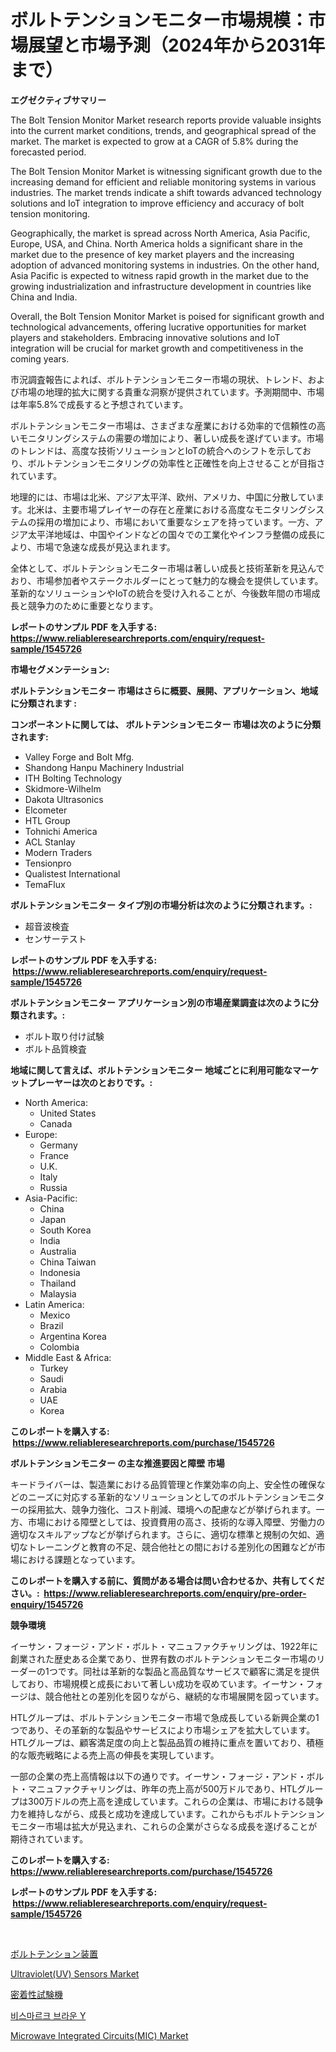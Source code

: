 <p><h1>ボルトテンションモニター市場規模：市場展望と市場予測（2024年から2031年まで）</h1></p><p><strong>エグゼクティブサマリー</strong></p>
<p><p>The Bolt Tension Monitor Market research reports provide valuable insights into the current market conditions, trends, and geographical spread of the market. The market is expected to grow at a CAGR of 5.8% during the forecasted period. </p><p>The Bolt Tension Monitor Market is witnessing significant growth due to the increasing demand for efficient and reliable monitoring systems in various industries. The market trends indicate a shift towards advanced technology solutions and IoT integration to improve efficiency and accuracy of bolt tension monitoring.</p><p>Geographically, the market is spread across North America, Asia Pacific, Europe, USA, and China. North America holds a significant share in the market due to the presence of key market players and the increasing adoption of advanced monitoring systems in industries. On the other hand, Asia Pacific is expected to witness rapid growth in the market due to the growing industrialization and infrastructure development in countries like China and India.</p><p>Overall, the Bolt Tension Monitor Market is poised for significant growth and technological advancements, offering lucrative opportunities for market players and stakeholders. Embracing innovative solutions and IoT integration will be crucial for market growth and competitiveness in the coming years. </p><p>市況調査報告によれば、ボルトテンションモニター市場の現状、トレンド、および市場の地理的拡大に関する貴重な洞察が提供されています。予測期間中、市場は年率5.8%で成長すると予想されています。</p><p>ボルトテンションモニター市場は、さまざまな産業における効率的で信頼性の高いモニタリングシステムの需要の増加により、著しい成長を遂げています。市場のトレンドは、高度な技術ソリューションとIoTの統合へのシフトを示しており、ボルトテンションモニタリングの効率性と正確性を向上させることが目指されています。</p><p>地理的には、市場は北米、アジア太平洋、欧州、アメリカ、中国に分散しています。北米は、主要市場プレイヤーの存在と産業における高度なモニタリングシステムの採用の増加により、市場において重要なシェアを持っています。一方、アジア太平洋地域は、中国やインドなどの国々での工業化やインフラ整備の成長により、市場で急速な成長が見込まれます。</p><p>全体として、ボルトテンションモニター市場は著しい成長と技術革新を見込んでおり、市場参加者やステークホルダーにとって魅力的な機会を提供しています。革新的なソリューションやIoTの統合を受け入れることが、今後数年間の市場成長と競争力のために重要となります。</p></p>
<p><strong>レポートのサンプル PDF を入手する: <a href="https://www.reliableresearchreports.com/enquiry/request-sample/1545726">https://www.reliableresearchreports.com/enquiry/request-sample/1545726</a></strong></p>
<p><strong>市場セグメンテーション:</strong></p>
<p><strong> ボルトテンションモニター 市場はさらに概要、展開、アプリケーション、地域に分類されます :</strong></p>
<p><strong>コンポーネントに関しては、 ボルトテンションモニター 市場は次のように分類されます: &nbsp;</strong></p>
<p><ul><li>Valley Forge and Bolt Mfg.</li><li>Shandong Hanpu Machinery Industrial</li><li>ITH Bolting Technology</li><li>Skidmore-Wilhelm</li><li>Dakota Ultrasonics</li><li>Elcometer</li><li>HTL Group</li><li>Tohnichi America</li><li>ACL Stanlay</li><li>Modern Traders</li><li>Tensionpro</li><li>Qualistest International</li><li>TemaFlux</li></ul></p>
<p><strong> ボルトテンションモニター タイプ別の市場分析は次のように分類されます。:</strong></p>
<p><ul><li>超音波検査</li><li>センサーテスト</li></ul></p>
<p><strong>レポートのサンプル PDF を入手する: &nbsp;<a href="https://www.reliableresearchreports.com/enquiry/request-sample/1545726">https://www.reliableresearchreports.com/enquiry/request-sample/1545726</a></strong></p>
<p><strong> ボルトテンションモニター アプリケーション別の市場産業調査は次のように分類されます。:</strong></p>
<p><ul><li>ボルト取り付け試験</li><li>ボルト品質検査</li></ul></p>
<p><strong>地域に関して言えば、ボルトテンションモニター 地域ごとに利用可能なマーケットプレーヤーは次のとおりです。:</strong></p>
<p><ul>
    <li>
        North America:
        <ul>
            <li>United States</li>
            <li>Canada</li>
        </ul>
    </li>
    <li>
        Europe:
        <ul>
            <li>Germany</li>
            <li>France</li>
            <li>U.K.</li>
            <li>Italy</li>
            <li>Russia</li>
        </ul>
    </li>
    <li>
        Asia-Pacific:
        <ul>
            <li>China</li>
            <li>Japan</li>
            <li>South Korea</li>
            <li>India</li>
            <li>Australia</li>
            <li>China Taiwan</li>
            <li>Indonesia</li>
            <li>Thailand</li>
            <li>Malaysia</li>
        </ul>
    </li>
    <li>
        Latin America:
        <ul>
            <li>Mexico</li>
            <li>Brazil</li>
            <li>Argentina Korea</li>
            <li>Colombia</li>
        </ul>
    </li>
    <li>
        Middle East & Africa:
        <ul>
            <li>Turkey</li>
            <li>Saudi</li>
            <li>Arabia</li>
            <li>UAE</li>
            <li>Korea</li>
        </ul>
    </li>
    </ul></p>
<p><strong>このレポートを購入する: &nbsp;<a href="https://www.reliableresearchreports.com/purchase/1545726">https://www.reliableresearchreports.com/purchase/1545726</a></strong></p>
<p><strong>ボルトテンションモニター の主な推進要因と障壁 市場</strong></p>
<p><p>キードライバーは、製造業における品質管理と作業効率の向上、安全性の確保などのニーズに対応する革新的なソリューションとしてのボルトテンションモニターの採用拡大、競争力強化、コスト削減、環境への配慮などが挙げられます。一方、市場における障壁としては、投資費用の高さ、技術的な導入障壁、労働力の適切なスキルアップなどが挙げられます。さらに、適切な標準と規制の欠如、適切なトレーニングと教育の不足、競合他社との間における差別化の困難などが市場における課題となっています。</p></p>
<p><strong>このレポートを購入する前に、質問がある場合は問い合わせるか、共有してください。:&nbsp; <a href="https://www.reliableresearchreports.com/enquiry/pre-order-enquiry/1545726">https://www.reliableresearchreports.com/enquiry/pre-order-enquiry/1545726</a></strong></p>
<p><strong>競争環境</strong></p>
<p><p>イーサン・フォージ・アンド・ボルト・マニュファクチャリングは、1922年に創業された歴史ある企業であり、世界有数のボルトテンションモニター市場のリーダーの1つです。同社は革新的な製品と高品質なサービスで顧客に満足を提供しており、市場規模と成長において著しい成功を収めています。イーサン・フォージは、競合他社との差別化を図りながら、継続的な市場展開を図っています。</p><p>HTLグループは、ボルトテンションモニター市場で急成長している新興企業の1つであり、その革新的な製品やサービスにより市場シェアを拡大しています。HTLグループは、顧客満足度の向上と製品品質の維持に重点を置いており、積極的な販売戦略による売上高の伸長を実現しています。</p><p>一部の企業の売上高情報は以下の通りです。イーサン・フォージ・アンド・ボルト・マニュファクチャリングは、昨年の売上高が500万ドルであり、HTLグループは300万ドルの売上高を達成しています。これらの企業は、市場における競争力を維持しながら、成長と成功を達成しています。これからもボルトテンションモニター市場は拡大が見込まれ、これらの企業がさらなる成長を遂げることが期待されています。</p></p>
<p><strong>このレポートを購入する: &nbsp; <a href="https://www.reliableresearchreports.com/purchase/1545726">https://www.reliableresearchreports.com/purchase/1545726</a></strong></p>
<p><strong>レポートのサンプル PDF を入手する: &nbsp;<a href="https://www.reliableresearchreports.com/enquiry/request-sample/1545726">https://www.reliableresearchreports.com/enquiry/request-sample/1545726</a></strong><strong></strong></p>
<p>&nbsp;</p>
<p><p><a href="https://github.com/dandier2003/Market-Research-Report-List-1/blob/main/487292813131.md">ボルトテンション装置</a></p><p><a href="https://github.com/mharielmesa/Market-Research-Report-List-2/blob/main/ultravioletuv-sensors-market.md">Ultraviolet(UV) Sensors Market</a></p><p><a href="https://github.com/sghwr779811674/Market-Research-Report-List-1/blob/main/895905613130.md">密着性試験機</a></p><p><a href="https://github.com/OwenHamiytll568745/Market-Research-Report-List-1/blob/main/205878512078.md">비스마르크 브라운 Y</a></p><p><a href="https://github.com/dringals/Market-Research-Report-List-3/blob/main/microwave-integrated-circuitsmic-market.md">Microwave Integrated Circuits(MIC) Market</a></p></p>
